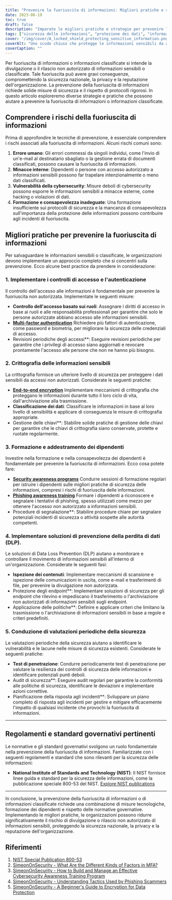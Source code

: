 ```yaml
---
title: "Prevenire la fuoriuscita di informazioni: Migliori pratiche e strategie per una maggiore sicurezza"
date: 2023-06-19
toc: true
draft: false
description: "Imparate le migliori pratiche e strategie per prevenire la fuoriuscita di informazioni e salvaguardare i dati sensibili, garantendo una maggiore sicurezza e protezione."
tags: ["sicurezza delle informazioni", "protezione dei dati", "informazioni classificate", "fuoriuscita di informazioni", "strategie di prevenzione", "migliori pratiche", "controlli di accesso", "crittografia", "formazione dei dipendenti", "sicurezza informatica", "prevenzione della perdita di dati", "valutazioni di sicurezza", "regolamenti governativi", "NIST", "minacce interne", "vulnerabilità della sicurezza informatica", "errore umano", "programmi di sensibilizzazione", "consapevolezza del phishing", "Soluzioni DLP", "controllo degli accessi basato sui ruoli", "autenticazione a più fattori", "gestione delle chiavi di crittografia", "protezione degli endpoint", "ispezione dei contenuti", "controlli di sicurezza", "test di penetrazione", "pianificazione della risposta agli incidenti", "protocolli di sicurezza", "protezione delle informazioni"]
cover: "/img/cover/A_locked_shield_protecting_sensitive_information.png"
coverAlt: "Uno scudo chiuso che protegge le informazioni sensibili da accessi non autorizzati."
coverCaption: ""
---
```


Per fuoriuscita di informazioni o informazioni classificate si intende la divulgazione o il rilascio non autorizzato di informazioni sensibili o classificate. Tale fuoriuscita può avere gravi conseguenze, compromettendo la sicurezza nazionale, la privacy e la reputazione dell'organizzazione. La prevenzione della fuoriuscita di informazioni richiede solide misure di sicurezza e il rispetto di protocolli rigorosi. In questo articolo esploreremo diverse strategie e pratiche che possono aiutare a prevenire la fuoriuscita di informazioni o informazioni classificate.

## Comprendere i rischi della fuoriuscita di informazioni

Prima di approfondire le tecniche di prevenzione, è essenziale comprendere i rischi associati alla fuoriuscita di informazioni. Alcuni rischi comuni sono:

1. **Errore umano**: Gli errori commessi da singoli individui, come l'invio di un'e-mail al destinatario sbagliato o la gestione errata di documenti classificati, possono causare la fuoriuscita di informazioni.
2. **Minacce interne**: Dipendenti o persone con accesso autorizzato a informazioni sensibili possono far trapelare intenzionalmente o meno dati classificati.
3. **Vulnerabilità della cybersecurity**: Misure deboli di cybersecurity possono esporre le informazioni sensibili a minacce esterne, come hacking o violazioni di dati.
4. **Formazione e consapevolezza inadeguate**: Una formazione insufficiente sui protocolli di sicurezza e la mancanza di consapevolezza sull'importanza della protezione delle informazioni possono contribuire agli incidenti di fuoriuscita.

## Migliori pratiche per prevenire la fuoriuscita di informazioni

Per salvaguardare le informazioni sensibili o classificate, le organizzazioni devono implementare un approccio completo che si concentri sulla prevenzione. Ecco alcune best practice da prendere in considerazione:

### 1. Implementare i controlli di accesso e l'autenticazione

Il controllo dell'accesso alle informazioni è fondamentale per prevenire la fuoriuscita non autorizzata. Implementate le seguenti misure:

- **Controllo dell'accesso basato sui ruoli**: Assegnare i diritti di accesso in base ai ruoli e alle responsabilità professionali per garantire che solo le persone autorizzate abbiano accesso alle informazioni sensibili.
- [**Multi-factor authentication**](https://simeononsecurity.com/articles/what-are-the-diferent-kinds-of-factors-in-mfa/) Richiedere più fattori di autenticazione, come password e biometria, per migliorare la sicurezza delle credenziali di accesso.
- Revisioni periodiche degli accessi**: Eseguire revisioni periodiche per garantire che i privilegi di accesso siano aggiornati e revocare prontamente l'accesso alle persone che non ne hanno più bisogno.

### 2. Crittografia delle informazioni sensibili

La crittografia fornisce un ulteriore livello di sicurezza per proteggere i dati sensibili da accessi non autorizzati. Considerate le seguenti pratiche:

- [**End-to-end encryption**](https://simeononsecurity.com/articles/a-beginners-guide-to-using-encryption-for-data-protection/) Implementare meccanismi di crittografia che proteggano le informazioni durante tutto il loro ciclo di vita, dall'archiviazione alla trasmissione.
- **Classificazione dei dati**: Classificare le informazioni in base al loro livello di sensibilità e applicare di conseguenza le misure di crittografia appropriate.
- Gestione delle chiavi**: Stabilire solide pratiche di gestione delle chiavi per garantire che le chiavi di crittografia siano conservate, protette e ruotate regolarmente.

### 3. Formazione e addestramento dei dipendenti

Investire nella formazione e nella consapevolezza dei dipendenti è fondamentale per prevenire la fuoriuscita di informazioni. Ecco cosa potete fare:

- [**Security awareness programs**](https://simeononsecurity.com/articles/how-to-build-and-manage-an-effective-cybersecurity-awareness-training-program/) Condurre sessioni di formazione regolari per istruire i dipendenti sulle migliori pratiche di sicurezza delle informazioni, compresi i rischi di fuoriuscita delle informazioni.
- [**Phishing awareness training**](https://simeononsecurity.com/articles/understanding-tactics-used-by-phising-scammers/) Formare i dipendenti a riconoscere e segnalare i tentativi di phishing, spesso utilizzati come mezzo per ottenere l'accesso non autorizzato a informazioni sensibili.
- Procedure di segnalazione**: Stabilire procedure chiare per segnalare potenziali incidenti di sicurezza o attività sospette alle autorità competenti.

### 4. Implementare soluzioni di prevenzione della perdita di dati (DLP).

Le soluzioni di Data Loss Prevention (DLP) aiutano a monitorare e controllare il movimento di informazioni sensibili all'interno di un'organizzazione. Considerate le seguenti fasi:

- **Ispezione dei contenuti**: Implementare meccanismi di scansione e ispezione delle comunicazioni in uscita, come e-mail e trasferimenti di file, per prevenire la divulgazione non autorizzata.
- Protezione degli endpoint**: Implementare soluzioni di sicurezza per gli endpoint che rilevino e impediscano il trasferimento o l'archiviazione non autorizzati di informazioni sensibili sugli endpoint.
- Applicazione delle politiche**: Definire e applicare criteri che limitano la trasmissione o l'archiviazione di informazioni sensibili in base a regole e criteri predefiniti.

### 5. Conduzione di valutazioni periodiche della sicurezza

Le valutazioni periodiche della sicurezza aiutano a identificare le vulnerabilità e le lacune nelle misure di sicurezza esistenti. Considerate le seguenti pratiche:

- **Test di penetrazione**: Condurre periodicamente test di penetrazione per valutare la resilienza dei controlli di sicurezza delle informazioni e identificare potenziali punti deboli.
- Audit di sicurezza**: Eseguire audit regolari per garantire la conformità alle politiche di sicurezza, identificare le deviazioni e implementare azioni correttive.
- Pianificazione della risposta agli incidenti**: Sviluppare un piano completo di risposta agli incidenti per gestire e mitigare efficacemente l'impatto di qualsiasi incidente che provochi la fuoriuscita di informazioni.

______

## Regolamenti e standard governativi pertinenti

Le normative e gli standard governativi svolgono un ruolo fondamentale nella prevenzione della fuoriuscita di informazioni. Familiarizzate con i seguenti regolamenti e standard che sono rilevanti per la sicurezza delle informazioni:

- **National Institute of Standards and Technology (NIST)**: Il NIST fornisce linee guida e standard per la sicurezza delle informazioni, come la pubblicazione speciale 800-53 del NIST. [Explore NIST publications](https://csrc.nist.gov/publications/detail/sp/800-53/rev-5/final)

______

In conclusione, la prevenzione della fuoriuscita di informazioni o di informazioni classificate richiede una combinazione di misure tecnologiche, formazione dei dipendenti e rispetto delle normative governative. Implementando le migliori pratiche, le organizzazioni possono ridurre significativamente il rischio di divulgazione o rilascio non autorizzato di informazioni sensibili, proteggendo la sicurezza nazionale, la privacy e la reputazione dell'organizzazione.

## Riferimenti

1. [NIST Special Publication 800-53](https://csrc.nist.gov/publications/detail/sp/800-53/rev-5/final)
2. [SimeonOnSecurity - What Are the Different Kinds of Factors in MFA?](https://simeononsecurity.com/articles/what-are-the-diferent-kinds-of-factors-in-mfa/)
3. [SimeonOnSecurity - How to Build and Manage an Effective Cybersecurity Awareness Training Program](https://simeononsecurity.com/articles/how-to-build-and-manage-an-effective-cybersecurity-awareness-training-program/)
4. [SimeonOnSecurity - Understanding Tactics Used by Phishing Scammers](https://simeononsecurity.com/articles/understanding-tactics-used-by-phising-scammers/)
5. [SimeonOnSecurity - A Beginner's Guide to Encryption for Data Protection](https://simeononsecurity.com/articles/a-beginners-guide-to-using-encryption-for-data-protection/)
